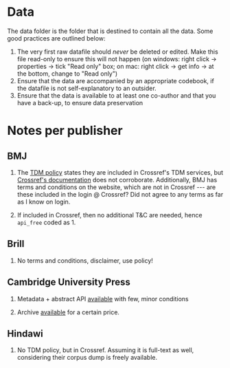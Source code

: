 # Data

The data folder is the folder that is destined to contain all the data. Some good practices are outlined below:

1. The very first raw datafile should *never* be deleted or edited. Make this file read-only to ensure this will not happen (on windows: right click -> properties -> tick "Read only" box; on mac: right click -> get info -> at the bottom, change to "Read only")
2. Ensure that the data are accompanied by an appropriate codebook, if the datafile is not self-explanatory to an outsider.
3. Ensure that the data is available to at least one co-author and that you have a back-up, to ensure data preservation

# Notes per publisher

## BMJ

1. The [TDM policy](https://web.archive.org/web/20160601173953/http://www.bmj.com/company/legal-information/terms-conditions/legal-information/tdm-licencepolicy/) states they are included in Crossref's TDM services, but [Crossref's documentation](https://web.archive.org/web/20160601173957/http://www.crossref.org/tdm/participants.html) does not corroborate. Additionally, BMJ has terms and conditions on the website, which are not in Crossref --- are these included in the login @ Crossref? Did not agree to any terms as far as I know on login.

2. If included in Crossref, then no additional T&C are needed, hence `api_free` coded as 1.

## Brill

1. No terms and conditions, disclaimer, use policy!

## Cambridge University Press

1. Metadata + abstract API [available](http://journals.cambridge.org/action/stream?pageId=6508&level=2&sessionId=7EB160BCC3547A6FFE9BEE75850E0B6D.journals) with few, minor conditions

2. Archive [available](http://journals.cambridge.org/action/stream?pageId=6508&level=2&sessionId=7EB160BCC3547A6FFE9BEE75850E0B6D.journals) for a certain price.

## Hindawi

1. No TDM policy, but in Crossref. Assuming it is full-text as well, considering their corpus dump is freely available.